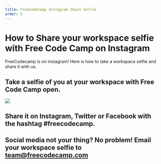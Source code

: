 ```yaml
---
title: FreeCodeCamp Instagram Share Selfie
order: 5
---
```

# How to Share your workspace selfie with Free Code Camp on Instagram

FreeCodecamp is on instagram! Here is how to take a workspace selfie and share it with us.

## Take a selfie of you at your workspace with Free Code Camp open.

![](https://www.evernote.com/l/AkpdrY2nGrtBO69RoxdNq8rluri5K7B367YB/image.png)

## Share it on Instagram, Twitter or Facebook with the hashtag #freecodecamp.

## Social media not your thing? No problem! Email your workspace selfie to team@freecodecamp.com
